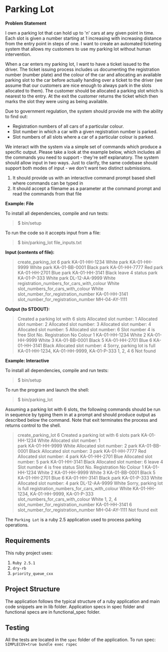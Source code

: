 # Parking Lot 

**Problem Statement**

I own a parking lot that can hold up to 'n' cars at any given point in time. Each slot is given a number starting at 1 increasing with increasing distance from the entry point in steps of one. I want to create an automated ticketing system that allows my customers to use my parking lot without human intervention.

When a car enters my parking lot, I want to have a ticket issued to the driver. The
ticket issuing process includes us documenting the registration number (number
plate) and the colour of the car and allocating an available parking slot to the car
before actually handing over a ticket to the driver (we assume that our customers are nice enough to always park in the slots allocated to them). The customer should be allocated a parking slot which is nearest to the entry. At the exit the customer returns the ticket which then marks the slot they were using as being available.

Due to government regulation, the system should provide me with the ability to find out:

 - Registration numbers of all cars of a particular colour. 
 - Slot number in which a car with a given registration number is parked. 
 - Slot numbers of all slots where a car of a particular colour is parked.

We interact with the system via a simple set of commands which produce a specific output. Please take a look at the example below, which includes all the commands you need to support - they're self explanatory. 
The system should allow input in two ways. Just to clarify, the same codebase should support both modes of input - we don't want two distinct submissions.

 1. It should provide us with an interactive command prompt based shell
    where commands can be typed in
 2. It should accept a filename as a parameter at the command prompt and
    read the commands from that file

**Example: File**

To install all dependencies, compile and run tests:

> $ bin/setup

To run the code so it accepts input from a file:

> $ bin/parking_lot file_inputs.txt

**Input (contents of file):**

> create_parking_lot 6 
> park KA-01-HH-1234 White 
> park KA-01-HH-9999 White
> park KA-01-BB-0001 Black 
> park KA-01-HH-7777 Red 
> park KA-01-HH-2701 Blue 
> park KA-01-HH-3141 Black 
> leave 4 
> status 
> park KA-01-P-333 White
> park DL-12-AA-9999 White 
> registration_numbers_for_cars_with_colour White 
> slot_numbers_for_cars_with_colour White
> slot_number_for_registration_number KA-01-HH-3141
> slot_number_for_registration_number MH-04-AY-1111

**Output (to STDOUT):**

> Created a parking lot with 6 slots 
> Allocated slot number: 1 
> Allocated slot number: 2 
> Allocated slot number: 3 
> Allocated slot number: 4
> Allocated slot number: 5 
> Allocated slot number: 6 
> Slot number 4 is free 
> Slot No. Registration No Colour 
> 1 KA-01-HH-1234 White 
> 2 KA-01-HH-9999 White 
> 3 KA-01-BB-0001 Black 
> 5 KA-01-HH-2701 Blue 
> 6 KA-01-HH-3141 Black 
> Allocated slot number: 4 
> Sorry, parking lot is full 
> KA-01-HH-1234, KA-01-HH-9999, KA-01-P-333 
> 1, 2, 4 
> 6 
> Not found

**Example: Interactive**

To install all dependencies, compile and run tests:

> $ bin/setup

To run the program and launch the shell:

> $ bin/parking_lot

Assuming a parking lot with 6 slots, the following commands should be run in
sequence by typing them in at a prompt and should produce output as described
below the command. Note that exit terminates the process and returns control to
the shell.

> create_parking_lot 6 
> Created a parking lot with 6 slots 
> park KA-01-HH-1234 White 
> Allocated slot number: 1  
> park KA-01-HH-9999 White 
> Allocated slot number: 2 
> park KA-01-BB-0001 Black 
> Allocated slot number: 3 
> park KA-01-HH-7777 Red 
> Allocated slot number: 4 
> park KA-01-HH-2701 Blue 
> Allocated slot number: 5 
> park KA-01-HH-3141 Black 
> Allocated slot number: 6 
> leave 4 
> Slot number 4 is free 
> status 
> Slot No. Registration No Colour 
> 1 KA-01-HH-1234 White 
> 2 KA-01-HH-9999 White 
> 3 KA-01-BB-0001 Black 
> 5 KA-01-HH-2701 Blue 
> 6 KA-01-HH-3141 Black 
> park KA-01-P-333 White 
> Allocated slot number: 4
> park DL-12-AA-9999 White 
> Sorry, parking lot is full 
> registration_numbers_for_cars_with_colour White 
> KA-01-HH-1234, KA-01-HH-9999, KA-01-P-333
> slot_numbers_for_cars_with_colour White
> 1, 2, 4 
> slot_number_for_registration_number KA-01-HH-3141 
> 6
> slot_number_for_registration_number MH-04-AY-1111 
> Not found 
> exit


The `Parking Lot` is a ruby 2.5 application used to process parking operations.

## Requirements
This ruby project uses:
1. `Ruby 2.5.1`
2. `dry-rb`
3. `priority_queue_cxx`


## Project Structure

The application follows the typical structure of a ruby application and main code snippets are in lib folder.
Application specs in spec folder and functional specs are in functional_spec folder.

## Testing

All the tests are located in the `spec`  folder of the application.
To run spec: `SIMPLECOV=true bundle exec rspec`

